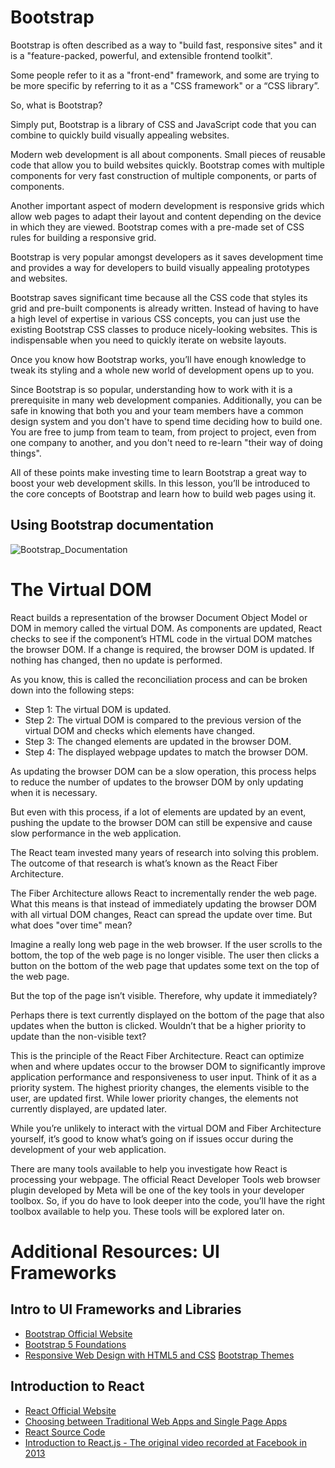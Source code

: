 # Bootstrap

Bootstrap is often described as a way to "build fast, responsive sites" and it is a "feature-packed, powerful, and extensible frontend toolkit".  

Some people refer to it as a "front-end" framework, and some are trying to be more specific by referring to it as a "CSS framework" or a “CSS library”.  

So, what is Bootstrap?  

Simply put, Bootstrap is a library of CSS and JavaScript code that you can combine to quickly build visually appealing websites.  

Modern web development is all about components. Small pieces of reusable code that allow you to build websites quickly. Bootstrap comes with multiple components for very fast construction of multiple components, or parts of components.  

Another important aspect of modern development is responsive grids which allow web pages to adapt their layout and content depending on the device in which they are viewed. Bootstrap comes with a pre-made set of CSS rules for building a responsive grid.  

Bootstrap is very popular amongst developers as it saves development time and provides a way for developers to build visually appealing prototypes and websites.  

Bootstrap saves significant time because all the CSS code that styles its grid and pre-built components is already written. Instead of having to have a high level of expertise in various CSS concepts, you can just use the existing Bootstrap CSS classes to produce nicely-looking websites. This is indispensable when you need to quickly iterate on website layouts.   

Once you know how Bootstrap works, you’ll have enough knowledge to tweak its styling and a whole new world of development opens up to you.  

Since Bootstrap is so popular, understanding how to work with it is a prerequisite in many web development companies. Additionally, you can be safe in knowing that both you and your team members have a common design system and you don't have to spend time deciding how to build one. You are free to jump from team to team, from project to project, even from one company to another, and you don't need to re-learn "their way of doing things".  

All of these points make investing time to learn Bootstrap a great way to boost your web development skills. In this lesson, you’ll be introduced to the core concepts of Bootstrap and learn how to build web pages using it.  

## Using Bootstrap documentation

![Bootstrap_Documentation]()


# The Virtual DOM

React builds a representation of the browser Document Object Model or DOM in memory called the virtual DOM. As components are updated, React checks to see if the component’s HTML code in the virtual DOM matches the browser DOM. If a change is required, the browser DOM is updated. If nothing has changed, then no update is performed.  

As you know, this is called the reconciliation process and can be broken down into the following steps:  

- Step 1: The virtual DOM is updated.
- Step 2: The virtual DOM is compared to the previous version of the virtual DOM and checks which elements have changed.
- Step 3: The changed elements are updated in the browser DOM.
- Step 4: The displayed webpage updates to match the browser DOM.

As updating the browser DOM can be a slow operation, this process helps to reduce the number of updates to the browser DOM by only updating when it is necessary.  

But even with this process, if a lot of elements are updated by an event, pushing the update to the browser DOM can still be expensive and cause slow performance in the web application.  

The React team invested many years of research into solving this problem. The outcome of that research is what’s known as the React Fiber Architecture.  

The Fiber Architecture allows React to incrementally render the web page. What this means is that instead of immediately updating the browser DOM with all virtual DOM changes, React can spread the update over time. But what does "over time" mean?  

Imagine a really long web page in the web browser. If the user scrolls to the bottom, the top of the web page is no longer visible. The user then clicks a button on the bottom of the web page that updates some text on the top of the web page.  

But the top of the page isn’t visible. Therefore, why update it immediately?  

Perhaps there is text currently displayed on the bottom of the page that also updates when the button is clicked. Wouldn’t that be a higher priority to update than the non-visible text?  

This is the principle of the React Fiber Architecture. React can optimize when and where updates occur to the browser DOM to significantly improve application performance and responsiveness to user input. Think of it as a priority system. The highest priority changes, the elements visible to the user, are updated first. While lower priority changes, the elements not currently displayed, are updated later.  

While you’re unlikely to interact with the virtual DOM and Fiber Architecture yourself, it’s good to know what’s going on if issues occur during the development of your web application.  

There are many tools available to help you investigate how React is processing your webpage. The official React Developer Tools web browser plugin developed by Meta will be one of the key tools in your developer toolbox. So, if you do have to look deeper into the code, you’ll have the right toolbox available to help you. These tools will be explored later on.   


# Additional Resources: UI Frameworks

## Intro to UI Frameworks and Libraries

- [Bootstrap Official Website](https://getbootstrap.com/)
- [Bootstrap 5 Foundations](https://www.amazon.com/Bootstrap-Foundations-Mr-Daniel-Foreman/dp/B0948GRS8W/)
- [Responsive Web Design with HTML5 and CSS](https://www.amazon.com/Responsive-Web-Design-HTML5-CSS/dp/1839211563/)
[Bootstrap Themes](https://themes.getbootstrap.com/)

## Introduction to React

- [React Official Website](https://reactjs.org/)
- [Choosing between Traditional Web Apps and Single Page Apps](https://docs.microsoft.com/en-us/dotnet/architecture/modern-web-apps-azure/choose-between-traditional-web-and-single-page-apps)
- [React Source Code](https://github.com/facebook/react)
- [Introduction to React.js - The original video recorded at Facebook in 2013](https://youtu.be/XxVg_s8xAms)